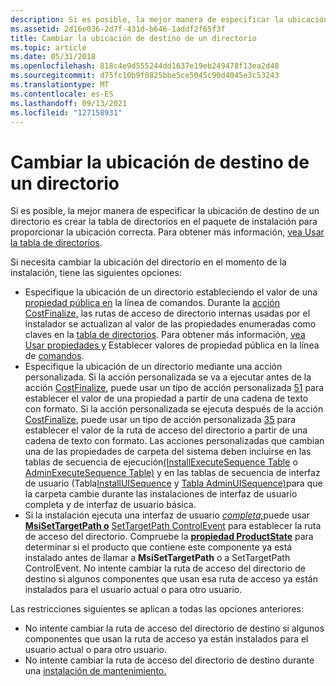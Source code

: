 ```yaml
---
description: Si es posible, la mejor manera de especificar la ubicación de destino de un directorio es crear la tabla de directorios en el paquete de instalación para proporcionar la ubicación correcta. Para obtener más información, consulte Uso de la tabla de directorios.
ms.assetid: 2d16e036-2d7f-431d-b646-1addf2f65f3f
title: Cambiar la ubicación de destino de un directorio
ms.topic: article
ms.date: 05/31/2018
ms.openlocfilehash: 818c4e9d555244dd1637e19eb249478f13ea2d48
ms.sourcegitcommit: d75fc10b9f0825bbe5ce5045c90d4045e3c53243
ms.translationtype: MT
ms.contentlocale: es-ES
ms.lasthandoff: 09/13/2021
ms.locfileid: "127158931"
---
```

# <a name="changing-the-target-location-for-a-directory"></a>Cambiar la ubicación de destino de un directorio

Si es posible, la mejor manera de especificar la [](directory-table.md) ubicación de destino de un directorio es crear la tabla de directorios en el paquete de instalación para proporcionar la ubicación correcta. Para obtener más información, [vea Usar la tabla de directorios](using-the-directory-table.md).

Si necesita cambiar la ubicación del directorio en el momento de la instalación, tiene las siguientes opciones:

-   Especifique la ubicación de un directorio estableciendo el valor de una [propiedad pública en](public-properties.md) la línea de comandos. Durante la [acción CostFinalize](costfinalize-action.md), las rutas de acceso de directorio internas usadas por el instalador se actualizan al valor de las propiedades enumeradas como claves en la [tabla de directorios](directory-table.md). Para obtener más información, [vea Usar propiedades y](using-properties.md) Establecer valores de propiedad pública en la línea de [comandos](setting-public-property-values-on-the-command-line.md).
-   Especifique la ubicación de un directorio mediante una acción personalizada. Si la acción personalizada se va a ejecutar antes de la acción [CostFinalize](costfinalize-action.md), puede usar un tipo de acción personalizada [51](custom-action-type-51.md) para establecer el valor de una propiedad a partir de una cadena de texto con formato. Si la acción personalizada se ejecuta después de la acción [CostFinalize](costfinalize-action.md), puede usar un tipo de acción personalizada [35](custom-action-type-35.md) para establecer el valor de la ruta de acceso del directorio a partir de una cadena de texto con formato. Las acciones personalizadas [](property-reference.md) que cambian una de las propiedades de carpeta del sistema deben incluirse en las tablas de secuencia de ejecución[(InstallExecuteSequence Table](installexecutesequence-table.md) o [AdminExecuteSequence Table)](adminexecutesequence-table.md) [](b-gly.md) y en las tablas de secuencia de interfaz de usuario (Tabla[InstallUISequence](installuisequence-table.md) y [Tabla AdminUISequence)](adminuisequence-table.md)para que la carpeta cambie durante las instalaciones de interfaz de usuario completa y de interfaz de usuario básica. [](f-gly.md)
-   Si la instalación ejecuta una interfaz de usuario [*completa,*](f-gly.md)puede usar [**MsiSetTargetPath o**](/windows/desktop/api/Msiquery/nf-msiquery-msisettargetpatha) [SetTargetPath ControlEvent](settargetpath-controlevent.md) para establecer la ruta de acceso del directorio. Compruebe la [**propiedad ProductState**](productstate.md) para determinar si el producto que contiene este componente ya está instalado antes de llamar a **MsiSetTargetPath** o a SetTargetPath ControlEvent. No intente cambiar la ruta de acceso del directorio de destino si algunos componentes que usan esa ruta de acceso ya están instalados para el usuario actual o para otro usuario.

Las restricciones siguientes se aplican a todas las opciones anteriores:

-   No intente cambiar la ruta de acceso del directorio de destino si algunos componentes que usan la ruta de acceso ya están instalados para el usuario actual o para otro usuario.
-   No intente cambiar la ruta de acceso del directorio de destino durante una [instalación de mantenimiento.](maintenance-installation.md)

 

 



